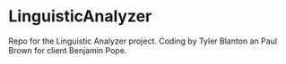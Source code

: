 # LinguisticAnalyzer
Repo for the Linguistic Analyzer project. Coding by Tyler Blanton an Paul Brown for client Benjamin Pope.
